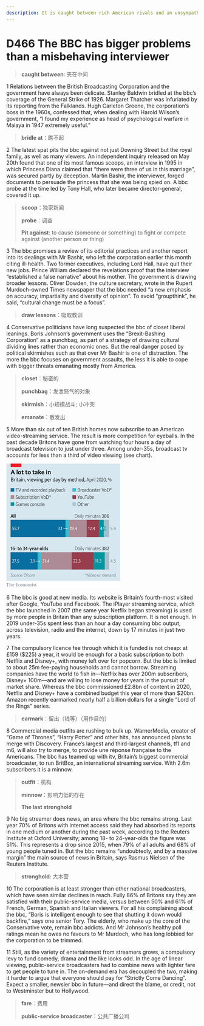 ```yaml
---
description: It is caught between rich American rivals and an unsympathetic government
---
```


# D466 The BBC has bigger problems than a misbehaving interviewer
> **caught between**: 夹在中间
 > 

1 Relations between the British Broadcasting Corporation and the government have always been delicate. Stanley Baldwin bridled at the bbc’s coverage of the General Strike of 1926. Margaret Thatcher was infuriated by its reporting from the Falklands. Hugh Carleton Greene, the corporation’s boss in the 1960s, confessed that, when dealing with Harold Wilson’s government, “I found my experience as head of psychological warfare in Malaya in 1947 extremely useful.”

> **bridle at**：瞧不起
>

2 The latest spat pits the bbc against not just Downing Street but the royal family, as well as many viewers. An independent inquiry released on May 20th found that one of its most famous scoops, an interview in 1995 in which Princess Diana claimed that “there were three of us in this marriage”, was secured partly by deception. Martin Bashir, the interviewer, forged documents to persuade the princess that she was being spied on. A bbc probe at the time led by Tony Hall, who later became director-general, covered it up.

> **scoop**：独家新闻
>
> **probe**：调查
>
> **Pit against**: to cause (someone or something) to fight or compete against (another person or thing)
>

3 The bbc promises a review of its editorial practices and another report into its dealings with Mr Bashir, who left the corporation earlier this month citing ill-health. Two former executives, including Lord Hall, have quit their new jobs. Prince William declared the revelations proof that the interview “established a false narrative” about his mother. The government is drawing broader lessons. Oliver Dowden, the culture secretary, wrote in the Rupert Murdoch-owned Times newspaper that the bbc needed “a new emphasis on accuracy, impartiality and diversity of opinion”. To avoid “groupthink”, he said, “cultural change must be a focus”.

> **draw lessons**：吸取教训
>

4 Conservative politicians have long suspected the bbc of closet liberal leanings. Boris Johnson’s government uses the “Brexit-Bashing Corporation” as a punchbag, as part of a strategy of drawing cultural dividing lines rather than economic ones. But the real danger posed by political skirmishes such as that over Mr Bashir is one of distraction. The more the bbc focuses on government assaults, the less it is able to cope with bigger threats emanating mostly from America.

> **closet**：秘密的
>
> **punchbag**：发泄怒气的对象
>
> **skirmish**：小规模战斗; 小冲突
>
> **emanate**：散发出
>

5 More than six out of ten British homes now subscribe to an American video-streaming service. The result is more competition for eyeballs. In the past decade Britons have gone from watching four hours a day of broadcast television to just under three. Among under-35s, broadcast tv accounts for less than a third of video viewing (see chart).

![](./img/boxcnTC3pZjjEGihBxfBXsCyqnh.png)

6 The bbc is good at new media. Its website is Britain’s fourth-most visited after Google, YouTube and Facebook. The iPlayer streaming service, which the bbc launched in 2007 (the same year Netflix began streaming) is used by more people in Britain than any subscription platform. It is not enough. In 2019 under-35s spent less than an hour a day consuming bbc output, across television, radio and the internet, down by 17 minutes in just two years.

7 The compulsory licence fee through which it is funded is not cheap: at £159 ($225) a year, it would be enough for a basic subscription to both Netflix and Disney+, with money left over for popcorn. But the bbc is limited to about 25m fee-paying households and cannot borrow. Streaming companies have the world to fish in—Netflix has over 200m subscribers, Disney+ 100m—and are willing to lose money for years in the pursuit of market share. Whereas the bbc commissioned £2.8bn of content in 2020, Netflix and Disney+ have a combined budget this year of more than $20bn. Amazon recently earmarked nearly half a billion dollars for a single “Lord of the Rings” series.

> **earmark**：留出（钱等）（用作目的）
>

8 Commercial media outfits are rushing to bulk up. WarnerMedia, creator of “Game of Thrones”, “Harry Potter” and other hits, has announced plans to merge with Discovery. France’s largest and third-largest channels, tf1 and m6, will also try to merge, to provide une réponse française to the Americans. The bbc has teamed up with itv, Britain’s biggest commercial broadcaster, to run BritBox, an international streaming service. With 2.6m subscribers it is a minnow.

> **outfit**：机构
>
> **minnow**：影响力低的存在
>
> **The last stronghold**
>

9 No big streamer does news, an area where the bbc remains strong. Last year 70% of Britons with internet access said they had absorbed its reports in one medium or another during the past week, according to the Reuters Institute at Oxford University; among 18- to 24-year-olds the figure was 51%. This represents a drop since 2015, when 79% of all adults and 68% of young people tuned in. But the bbc remains “undoubtedly, and by a massive margin” the main source of news in Britain, says Rasmus Nielsen of the Reuters Institute.

> **stronghold**: 大本营
>

10 The corporation is at least stronger than other national broadcasters, which have seen similar declines in reach. Fully 86% of Britons say they are satisfied with their public-service media, versus between 50% and 61% of French, German, Spanish and Italian viewers. For all his complaining about the bbc, “Boris is intelligent enough to see that shutting it down would backfire,” says one senior Tory. The elderly, who make up the core of the Conservative vote, remain bbc addicts. And Mr Johnson’s healthy poll ratings mean he owes no favours to Mr Murdoch, who has long lobbied for the corporation to be trimmed.

11 Still, as the variety of entertainment from streamers grows, a compulsory levy to fund comedy, drama and the like looks odd. In the age of linear viewing, public-service broadcasters had to combine news with lighter fare to get people to tune in. The on-demand era has decoupled the two, making it harder to argue that everyone should pay for “Strictly Come Dancing”. Expect a smaller, newsier bbc in future—and direct the blame, or credit, not to Westminster but to Hollywood.

> **fare**：费用
>
> **public-service broadcaster**：公共广播公司
>

